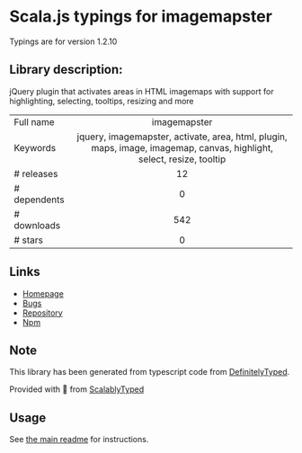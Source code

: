 
# Scala.js typings for imagemapster

Typings are for version 1.2.10

## Library description:
jQuery plugin that activates areas in HTML imagemaps with support for highlighting, selecting, tooltips, resizing and more

|                    |                 |
| ------------------ | :-------------: |
| Full name          | imagemapster |
| Keywords           | jquery, imagemapster, activate, area, html, plugin, maps, image, imagemap, canvas, highlight, select, resize, tooltip |
| # releases         | 12 |
| # dependents       | 0 |
| # downloads        | 542 |
| # stars            | 0 |

## Links
- [Homepage](https://github.com/jamietre/ImageMapster/)
- [Bugs](https://github.com/jamietre/ImageMapster/issues)
- [Repository](https://github.com/jamietre/ImageMapster)
- [Npm](https://www.npmjs.com/package/imagemapster)
    


## Note
This library has been generated from typescript code from [DefinitelyTyped](https://definitelytyped.org).

Provided with :purple_heart: from [ScalablyTyped](https://github.com/oyvindberg/ScalablyTyped)

## Usage
See [the main readme](../../readme.md) for instructions.


